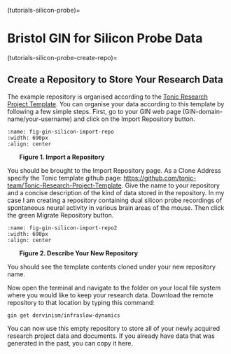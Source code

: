(tutorials-silicon-probe)=
# Bristol GIN for Silicon Probe Data

(tutorials-silicon-probe-create-repo)=
## Create a Repository to Store Your Research Data
The example repository is organised according to the [Tonic Research Project Template](https://github.com/tonic-team/Tonic-Research-Project-Template). You can organise your data according to this template by following a few simple steps. First, go to your GIN web page (GIN-domain-name/your-username) and click on the Import Repository button.
```{image} ../assets/images/tutorials/bristol-gin-for-silicon-probe-data/import-repo.png
:name: fig-gin-silicon-import-repo
:width: 690px
:align: center
```
&nbsp;&nbsp;&nbsp;&nbsp;&nbsp;&nbsp; **Figure 1. Import a Repository**

You should be brought to the Import Repository page. As a Clone Address specify the Tonic template github page: https://github.com/tonic-team/Tonic-Research-Project-Template. Give the name to your repository and a concise description of the kind of data stored in the repository. In my case I am creating a repository containing dual silicon probe recordings of spontaneous neural activity in various brain areas of the mouse. Then click the green Migrate Repository button.
```{image} ../assets/images/tutorials/bristol-gin-for-silicon-probe-data/import-repo2.png
:name: fig-gin-silicon-import-repo2
:width: 690px
:align: center
```
&nbsp;&nbsp;&nbsp;&nbsp;&nbsp;&nbsp; **Figure 2. Describe Your New Repository**

You should see the template contents cloned under your new repository name.

Now open the terminal and navigate to the folder on your local file system where you would like to keep your research data. Download the remote repository to that location by typing this command:
```
gin get dervinism/infraslow-dynamics
```
You can now use this empty repository to store all of your newly acquired research project data and documents. If you already have data that was generated in the past, you can copy it here.

